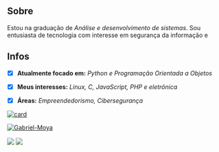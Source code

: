 ## Sobre

Estou na graduação de *Análise e desenvolvimento de sistemas*. Sou entusiasta de tecnologia com interesse em segurança da informação e 

## Infos

- [x] **Atualmente focado em:** *Python e Programação Orientada a Objetos*
- [x] **Meus interesses:** *Linux, C, JavaScript, PHP e eletrônica*
- [x] **Áreas:** *Empreendedorismo, Cibersegurança*




[![card](https://github-readme-stats.vercel.app/api?username=Gabriel-Moya&show_icons=true&theme=default)](https://github.com/Gabriel-Moya/)

[![Gabriel-Moya](https://github-readme-stats.vercel.app/api/top-langs/?username=Gabriel-Moya&hide=html&layout=compact&theme=default)](https://github.com/Gabriel-Moya/)

<a href="https://github.com/Gabriel-Moya/">
  <img align="center" src="https://github-readme-stats.vercel.app/api?username=Gabriel-Moya&show_icons=true&theme=default" /></a>
<a href="https://github.com/Gabriel-Moya/">
  <img align="center" src="https://github-readme-stats.vercel.app/api/top-langs/?username=Gabriel-Moya&hide=html&layout=compact&theme=default" /></a>

